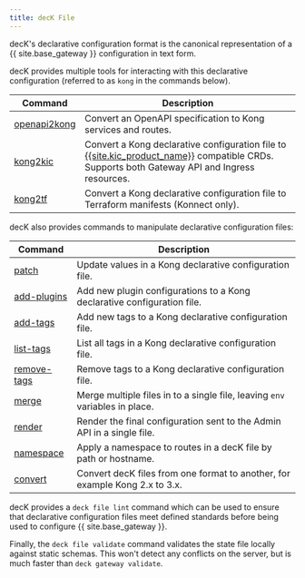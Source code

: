```yaml
---
title: decK File
---
```


decK's declarative configuration format is the canonical representation of a {{ site.base_gateway }} configuration in text form.

decK provides multiple tools for interacting with this declarative configuration (referred to as `kong` in the commands below).

| Command  | Description |
|----------|-------------|
| [openapi2kong](/deck/file/openapi2kong/) | Convert an OpenAPI specification to Kong services and routes. |
| [kong2kic](/deck/file/kong2kic/) | Convert a Kong declarative configuration file to [{{site.kic_product_name}}](/kubernetes-ingress-controller/) compatible CRDs. Supports both Gateway API and Ingress resources. |
| [kong2tf](/deck/file/kong2tf/)   | Convert a Kong declarative configuration file to Terraform manifests (Konnect only).|

decK also provides commands to manipulate declarative configuration files:

| Command  | Description |
|----------|-------------|
| [patch](/deck/file/manipulation/patch/) | Update values in a Kong declarative configuration file. |
| [add-plugins](/deck/file/manipulation/plugins/) | Add new plugin configurations to a Kong declarative configuration file. |
| [add-tags](/deck/file/manipulation/tags/) | Add new tags to a Kong declarative configuration file. |
| [list-tags](/deck/file/manipulation/tags/) | List all tags in a Kong declarative configuration file. |
| [remove-tags](/deck/file/manipulation/tags/) | Remove tags to a Kong declarative configuration file. |
| [merge](/deck/file/merge/) | Merge multiple files in to a single file, leaving `env` variables in place. |
| [render](/deck/file/render/) | Render the final configuration sent to the Admin API in a single file. |
| [namespace](/deck/file/manipulation/namespace/) | Apply a namespace to routes in a decK file by path or hostname. |
| [convert](/deck/file/convert/) | Convert decK files from one format to another, for example Kong 2.x to 3.x. |

decK provides a `deck file lint` command which can be used to ensure that declarative configuration files meet defined standards before being used to configure {{ site.base_gateway }}.

Finally, the `deck file validate` command validates the state file locally against static schemas. This won't detect any conflicts on the server, but is much faster than `deck gateway validate`.